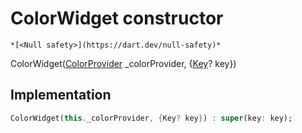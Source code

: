 


# ColorWidget constructor




    *[<Null safety>](https://dart.dev/null-safety)*



ColorWidget([ColorProvider](../../providers_color_provider/ColorProvider-class.md) _colorProvider, {[Key](https://api.flutter.dev/flutter/foundation/Key-class.html)? key})





## Implementation

```dart
ColorWidget(this._colorProvider, {Key? key}) : super(key: key);
```







